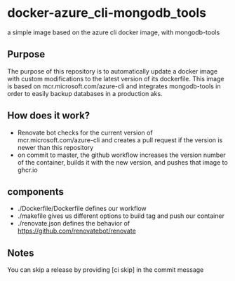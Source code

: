 # docker-azure_cli-mongodb_tools
a simple image based on the azure cli docker image, with mongodb-tools 

## Purpose

The purpose of this repository is to automatically update a docker image with custom modifications to the latest version of its dockerfile.
This image is based on mcr.microsoft.com/azure-cli and integrates mongodb-tools in order to easily backup databases in a production aks.

## How does it work?

- Renovate bot checks for the current version of mcr.microsoft.com/azure-cli and creates a pull request if the version is newer than this repository
- on commit to master, the github workflow increases the version number of the container, builds it with the new version, and pushes that image to ghcr.io

## components

- ./Dockerfile/Dockerfile defines our workflow
- ./makefile gives us different options to build tag and push our container
- ./renovate.json defines the behavior of <https://github.com/renovatebot/renovate>

## Notes

You can skip a release by providing [ci skip] in the commit message
